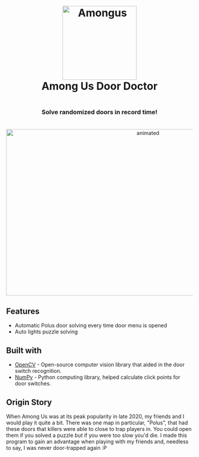 <h1 align="center">
  <br>
  <img src="https://external-content.duckduckgo.com/iu/?u=https%3A%2F%2Fwww.graphicpie.com%2Fwp-content%2Fuploads%2F2020%2F11%2Fred-among-us-png.png&f=1&nofb=1" alt="Amongus" width="200">
  <br>
  Among Us Door Doctor
  <br>
</h1>

<h3 align="center">
  <br>
    Solve randomized doors in record time!
  <br>
  <br>
</h3>

<p align="center">
  <img src="example.gif" alt="animated" width="750" height="450" />
</p>

## Features
- Automatic Polus door solving every time door menu is opened
- Auto lights puzzle solving

## Built with 

- [OpenCV](https://github.com/opencv) - Open-source computer vision library that aided in the door switch recognition.
- [NumPy](https://github.com/numpy/numpy) - Python computing library, helped calculate click points for door switches. 

## Origin Story
When Among Us was at its peak popularity in late 2020, my friends and I would play it quite a bit. There was one map in particular, "Polus", that had these doors that killers were able to close to trap players in. You could open them if you solved a puzzle *but* if you were too slow you'd die. I made this program to gain an advantage when playing with my friends and, needless to say, I was never door-trapped again :P

